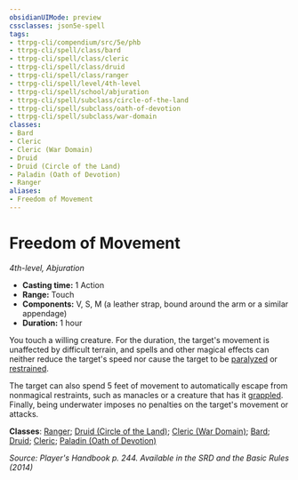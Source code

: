 ```yaml
---
obsidianUIMode: preview
cssclasses: json5e-spell
tags:
- ttrpg-cli/compendium/src/5e/phb
- ttrpg-cli/spell/class/bard
- ttrpg-cli/spell/class/cleric
- ttrpg-cli/spell/class/druid
- ttrpg-cli/spell/class/ranger
- ttrpg-cli/spell/level/4th-level
- ttrpg-cli/spell/school/abjuration
- ttrpg-cli/spell/subclass/circle-of-the-land
- ttrpg-cli/spell/subclass/oath-of-devotion
- ttrpg-cli/spell/subclass/war-domain
classes:
- Bard
- Cleric
- Cleric (War Domain)
- Druid
- Druid (Circle of the Land)
- Paladin (Oath of Devotion)
- Ranger
aliases:
- Freedom of Movement
---
```

# Freedom of Movement
*4th-level, Abjuration*  


- **Casting time:** 1 Action
- **Range:** Touch
- **Components:** V, S, M (a leather strap, bound around the arm or a similar appendage)
- **Duration:** 1 hour

You touch a willing creature. For the duration, the target's movement is unaffected by difficult terrain, and spells and other magical effects can neither reduce the target's speed nor cause the target to be [paralyzed](/CLI/conditions.md#Paralyzed) or [restrained](/CLI/conditions.md#Restrained).

The target can also spend 5 feet of movement to automatically escape from nonmagical restraints, such as manacles or a creature that has it [grappled](/CLI/conditions.md#Grappled). Finally, being underwater imposes no penalties on the target's movement or attacks.

**Classes**: [Ranger](/CLI/lists/list-spells-classes-ranger.md); [Druid (Circle of the Land)](/CLI/lists/list-spells-classes-druid-circle-of-the-land.md); [Cleric (War Domain)](/CLI/lists/list-spells-classes-cleric-war-domain.md); [Bard](/CLI/lists/list-spells-classes-bard.md); [Druid](/CLI/lists/list-spells-classes-druid.md); [Cleric](/CLI/lists/list-spells-classes-cleric.md); [Paladin (Oath of Devotion)](/CLI/lists/list-spells-classes-paladin-oath-of-devotion.md)

*Source: Player's Handbook p. 244. Available in the <span title='Systems Reference Document (5.1)'>SRD</span> and the Basic Rules (2014)*